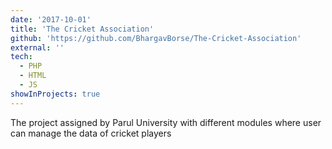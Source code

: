 ```yaml
---
date: '2017-10-01'
title: 'The Cricket Association'
github: 'https://github.com/BhargavBorse/The-Cricket-Association'
external: ''
tech:
  - PHP
  - HTML
  - JS
showInProjects: true
---
```


The project assigned by Parul University with different modules where user can manage the data of cricket players
